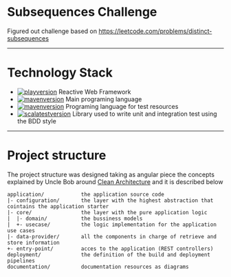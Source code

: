 # Subsequences Challenge

Figured out challenge based on https://leetcode.com/problems/distinct-subsequences

---
# Technology Stack

- [![playversion](https://img.shields.io/badge/Springboot-2.5.2-brightgreen)](https://spring.io/projects/spring-boot) Reactive Web Framework  
- [![mavenversion](https://img.shields.io/badge/Java-12-red)](https://www.oracle.com/co/java/technologies/javase/jdk12-archive-downloads.html) Main programing language  
- [![mavenversion](https://img.shields.io/badge/Scala-2.12.8-blue)](https://www.scala-lang.org/) Programing language for test resources
- [![scalatestversion](https://img.shields.io/badge/ScalaTest-3.0.8-green)](https://www.scalatest.org) Library used to write unit and integration test using the BDD style   

---

# Project structure

The project structure was designed taking as angular piece the concepts explained by Uncle Bob
around [Clean Architecture](https://blog.cleancoder.com/uncle-bob/2012/08/13/the-clean-architecture.html) and it is
described below

```
application/            the application source code
|- configuration/       the layer with the highest abstraction that cointains the application starter
|- core/                the layer with the pure application logic
|  |- domain/           the bussiness models               
|  +- usecase/          the logic implementation for the application use cases
|- data-provider/       all the components in charge of retrieve and store information
+- entry-point/         acces to the application (REST controllers)
deployment/             the definition of the build and deployment pipelines
documentation/          documentation resources as diagrams

```